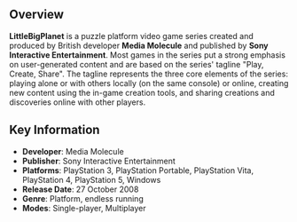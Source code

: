 ## Overview

**LittleBigPlanet** is a puzzle platform video game series created and produced by British developer **Media Molecule** and published by **Sony Interactive Entertainment**. Most games in the series put a strong emphasis on user-generated content and are based on the series' tagline "Play, Create, Share". The tagline represents the three core elements of the series: playing alone or with others locally (on the same console) or online, creating new content using the in-game creation tools, and sharing creations and discoveries online with other players.

## Key Information

- **Developer**: Media Molecule
- **Publisher**: Sony Interactive Entertainment
- **Platforms**: PlayStation 3, PlayStation Portable, PlayStation Vita, PlayStation 4, PlayStation 5, Windows
- **Release Date**: 27 October 2008
- **Genre**: Platform, endless running
- **Modes**: Single-player,  Multiplayer